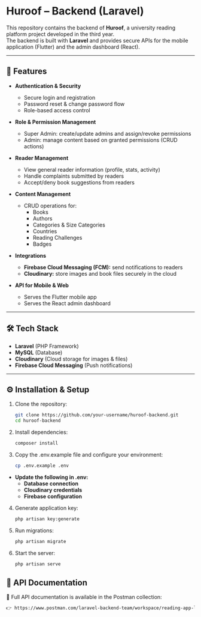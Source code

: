 # Huroof – Backend (Laravel)

This repository contains the backend of **Huroof**, a university reading platform project developed in the third year.  
The backend is built with **Laravel** and provides secure APIs for the mobile application (Flutter) and the admin dashboard (React).

---

## 🚀 Features

-   **Authentication & Security**

    -   Secure login and registration
    -   Password reset & change password flow
    -   Role-based access control

-   **Role & Permission Management**

    -   Super Admin: create/update admins and assign/revoke permissions
    -   Admin: manage content based on granted permissions (CRUD actions)

-   **Reader Management**

    -   View general reader information (profile, stats, activity)
    -   Handle complaints submitted by readers
    -   Accept/deny book suggestions from readers

-   **Content Management**

    -   CRUD operations for:
        -   Books
        -   Authors
        -   Categories & Size Categories
        -   Countries
        -   Reading Challenges
        -   Badges

-   **Integrations**

    -   **Firebase Cloud Messaging (FCM):** send notifications to readers
    -   **Cloudinary:** store images and book files securely in the cloud

-   **API for Mobile & Web**
    -   Serves the Flutter mobile app
    -   Serves the React admin dashboard

---

## 🛠️ Tech Stack

-   **Laravel** (PHP Framework)
-   **MySQL** (Database)
-   **Cloudinary** (Cloud storage for images & files)
-   **Firebase Cloud Messaging** (Push notifications)

---

## ⚙️ Installation & Setup

1. Clone the repository:

    ```bash
    git clone https://github.com/your-username/huroof-backend.git
    cd huroof-backend

    ```

2. Install dependencies:

    ```bash
    composer install

    ```

3. Copy the .env.example file and configure your environment:
    ```bash
    cp .env.example .env
    ```

-   **Update the following in .env:**
    -   **Database connection**
    -   **Cloudinary credentials**
    -   **Firebase configuration**

4. Generate application key:

    ```bash
    php artisan key:generate

    ```

5. Run migrations:

    ```bash
    php artisan migrate

    ```

6. Start the server:
    ```bash
    php artisan serve
    ```

## 📡 API Documentation

📌 Full API documentation is available in the Postman collection:

```bash
👉 https://www.postman.com/laravel-backend-team/workspace/reading-app-laravel


```
